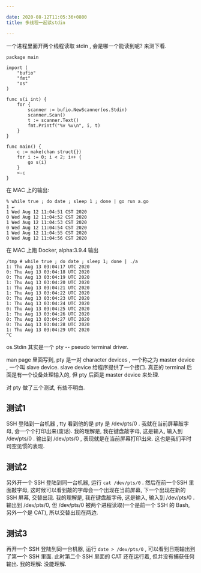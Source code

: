```yaml
---

date: 2020-08-12T11:05:36+0800
title: 多线程一起读stdin

---
```


一个进程里面开两个线程读取 stdin , 会是哪一个能读到呢? 来测下看.

```
package main

import (
	"bufio"
	"fmt"
	"os"
)

func s(i int) {
	for {
		scanner := bufio.NewScanner(os.Stdin)
		scanner.Scan()
		t := scanner.Text()
		fmt.Printf("%v %v\n", i, t)
	}
}

func main() {
	c := make(chan struct{})
	for i := 0; i < 2; i++ {
		go s(i)
	}
	<-c
}
```

在 MAC 上的输出:

```
% while true ; do date ; sleep 1 ; done | go run a.go                                              1 ↵
1 Wed Aug 12 11:04:51 CST 2020
0 Wed Aug 12 11:04:52 CST 2020
1 Wed Aug 12 11:04:53 CST 2020
0 Wed Aug 12 11:04:54 CST 2020
1 Wed Aug 12 11:04:55 CST 2020
0 Wed Aug 12 11:04:56 CST 2020
```

在 MAC 上跑 Docker, alpha:3.9.4 输出

```
/tmp # while true ; do date ; sleep 1; done | ./a
1: Thu Aug 13 03:04:17 UTC 2020
0: Thu Aug 13 03:04:18 UTC 2020
0: Thu Aug 13 03:04:19 UTC 2020
1: Thu Aug 13 03:04:20 UTC 2020
1: Thu Aug 13 03:04:21 UTC 2020
1: Thu Aug 13 03:04:22 UTC 2020
0: Thu Aug 13 03:04:23 UTC 2020
1: Thu Aug 13 03:04:24 UTC 2020
0: Thu Aug 13 03:04:25 UTC 2020
1: Thu Aug 13 03:04:26 UTC 2020
0: Thu Aug 13 03:04:27 UTC 2020
0: Thu Aug 13 03:04:28 UTC 2020
1: Thu Aug 13 03:04:29 UTC 2020
^C
```

os.Stdin 其实是一个 pty -- pseudo terminal driver.

man page 里面写到, pty 是一对 character devices , 一个称之为 master device , 一个叫 slave device. slave device 给程序提供了一个接口. 真正的 terminal 后面是有一个设备处理输入的, 但 pty 后面是 master device 来处理.

对 pty 做了三个测试, 有些不明白.

## 测试1

SSH 登陆到一台机器 , tty 看到他的是 pty 是 /dev/pts/0 . 我就在当前屏幕敲字母, 会一个个打印出来(废话). 我的理解是, 我在键盘敲字母, 这是输入, 输入到 /dev/pts/0 . 输出到 /dev/pts/0 , 表现就是在当前屏幕打印出来. 这也是我们平时司空见惯的表现.

## 测试2

另外开一个 SSH 登陆到同一台机器, 运行 `cat /dev/pts/0` . 然后在前一个SSH 里面敲字母, 这时候可以看到敲的字母会一个出现在当前屏幕, 下一个出现在新的 SSH 屏幕, 交替出现. 我的理解是, 我在键盘敲字母, 这是输入, 输入到 /dev/pts/0 . 输出到 /dev/pts/0, 但 /dev/pts/0 被两个进程读取(一个是前一个 SSH 的 Bash, 另外一个是 CAT), 所以交替出现在两边.

## 测试3

再开一个 SSH 登陆到同一台机器, 运行 `date > /dev/pts/0` , 可以看到日期输出到了第一个 SSH 里面. 此时第二个 SSH 里面的 CAT 还在运行着, 但并没有捕获任何输出.  我的理解: 没能理解.
